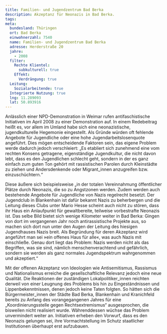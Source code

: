 ```yaml
---
title: Familien- und Jugendzentrum Bad Berka
description: Akzeptanz für Neonazis in Bad Berka.
tags:
meta:
  bundesland: Thüringen
  ort: Bad Berka
  einwohnerzahl: 7540
  name: Familien- und Jugendzentrum Bad Berka
  adresse: Herderstraße 20
  jahre: 
    - 2008
  filter:
    Rechte Klientel:
      subkulturell: true
    Effekt:
      Verdrängung: true
  Leitung:
    Sozialarbeitende: true
  Integrierte Nutzung: true
  lng: 11.289093
  lat: 50.893916
---
```


Anlässlich einer NPD-Demonstration in Weimar rufen antifaschistische Initiativen im April 2008 zu einer Demonstration auf. In einem Redebeitrag heißt es, vor allem im Umland habe sich eine neonazistische, jugendkulturelle Hegemonie eingestellt. Als Gründe würden oft fehlende Angebote für Jugendliche oder eine hohe Jugendarbeitslosenquote angeführt. Dies mögen entscheidende Faktoren sein, das eigene Problem werde dadurch jedoch verschleiert: „Es etabliert sich zunehmend eine vom rechten Konsens getragene, eigenständige Jugendkultur, die nicht davon lebt, dass es den Jugendlichen schlecht geht, sondern in der es ganz einfach zum guten Ton gehört mit rassistischen Parolen durch Kleinstädte zu ziehen und Andersdenkende oder Migrant_innen anzugreifen bzw. einzuschüchtern.“

Diese äußere sich beispielsweise „in der totalen Vereinnahmung öffentlicher Plätze durch Neonazis, die so zu Angstzonen werden. Zudem werden auch bestehende Angebote für Jugendliche von Nazis regelrecht besetzt. Der Jugendclub in Blankenhain ist dafür bekannt Nazis zu beherbergen und die Leitung dieses Clubs unter Mario Hesse scheint auch nicht zu stören, dass ihr Haus ein Anlaufpunkt für gewaltbereite, teilweise vorbestrafte Neonazis ist. Das selbe Bild bietet sich wenige Kilometer weiter in Bad Berka: Gingen von dort im vergangenen Jahr noch antirassistische Projekte aus, so machen sich dort nun unter den Augen der Leitung des hiesigen Jugendhauses Nazis breit. Als Begründung für deren Akzeptanz wird angeführt man sei »ein offenes Haus für alle«, was auch Nazis mit einschließe. Genau dort liegt das Problem: Nazis werden nicht als das Begriffen, was sie sind, nämlich menschenverachtend und gefährlich, sondern sie werden als ganz normales Jugendspektrum wahrgenommen und akzeptiert.“

Mit der offenen Akzeptanz von Ideologien wie Antisemitismus, Rassismus und Nationalismus erreiche die gesellschaftliche Relevanz jedoch eine neue Qualität. Die Reaktionen der zuständigen Lokalpolitiker_innen reichten derweil von einer Leugnung des Problems bis hin zu Eingeständnissen und Lippenbekenntnissen, denen jedoch keine Taten folgten. So hätten sich die Bürgermeister_innen der Städte Bad Berka, Blankenhain und Kranichfeld bereits zu Anfang des vorangegangenen Jahres für eine „Koordinierungsstelle gegen Rechtsextremismus“ ausgesprochen, die bisweilen nicht realisiert wurde. Währenddessen wüchse das Problem unvermindert weiter an. Initiativen erheben den Vorwurf, dass es den Neonazis gelungen sei, ihre Vormachtstellung im Schutz staatlicher Institutionen überhaupt erst aufzubauen.